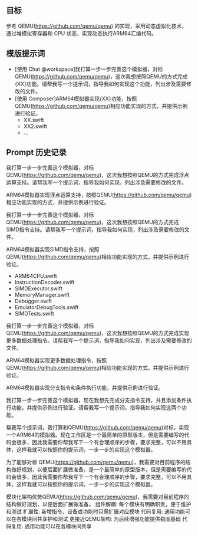 ## 目标
参考 QEMU(https://github.com/qemu/qemu) 的实现，采用动态虚拟化技术，通过堆模拟寄存器和 CPU 状态，实现动态执行ARM64汇编代码。

## 模版提示词
- [使用 Chat @workspace]我打算一步一步完善这个模拟器，对标QEMU(https://github.com/qemu/qemu)，这次我想按照QEMU的方式完成{XX}功能。请帮我写一个提示词，指导我如何实现这个功能，列出涉及需要修改的文件。
- [使用 Composer]ARM64模拟器实现{XX}功能，按照QEMU(https://github.com/qemu/qemu)相应功能实现的方式，并提供示例进行验证。
    - XX.swift
    - XX2.swift
    - ...

## Prompt 历史记录

我打算一步一步完善这个模拟器，对标QEMU(https://github.com/qemu/qemu)，这次我想按照QEMU的方式完成浮点运算支持。请帮我写一个提示词，指导我如何实现，列出涉及需要修改的文件。

ARM64模拟器实现浮点运算支持，按照QEMU(https://github.com/qemu/qemu)相应功能实现的方式，并提供示例进行验证。

我打算一步一步完善这个模拟器，对标QEMU(https://github.com/qemu/qemu)，这次我想按照QEMU的方式完成SIMD指令支持。请帮我写一个提示词，指导我如何实现，列出涉及需要修改的文件。

ARM64模拟器实现SIMD指令支持，按照QEMU(https://github.com/qemu/qemu)相应功能实现的方式，并提供示例进行验证。
- ARM64CPU.swift
- InstructionDecoder.swift
- SIMDExecutor.swift
- MemoryManager.swift
- Debugger.swift
- EmulatorDebugTools.swift
- SIMDTests.swift

我打算一步一步完善这个模拟器，对标QEMU(https://github.com/qemu/qemu)，这次我想按照QEMU的方式完成实现更多数据处理指令。请帮我写一个提示词，指导我如何实现，列出涉及需要修改的文件。

ARM64模拟器实现更多数据处理指令，按照QEMU(https://github.com/qemu/qemu)相应功能实现的方式，并提供示例进行验证。

ARM64模拟器实现分支指令和条件执行功能，并提供示例进行验证。

我打算一步一步完善这个模拟器，现在我想先完成分支指令支持，并且添加条件执行功能，并提供示例进行验证。请帮我写一个提示词，指导我如何实现这两个功能。

帮我写个提示词，我打算和QEMU(https://github.com/qemu/qemu)对标，实现一个ARM64的模拟器。现在工作区是一个最简单的原型版本，但是需要编写的代码会很多，因此我需要你帮我写下一个有合理顺序的步骤，要求完整，可以不用具体，这样我就可以按照你的提示词，一步一步的实现这个模拟器。

为了能够对标 QEMU(https://github.com/qemu/qemu)，我需要对目前程序的结构做好规划，以便后面扩展做准备。是一个最简单的原型版本，但是需要编写的代码会很多，因此我需要你帮我写下一个有合理顺序的步骤，要求完整，可以不用具体，这样我就可以按照你的提示词，一步一步的实现这个模拟器。

模块化架构优势QEMU(https://github.com/qemu/qemu)，我需要对目前程序的结构做好规划，以便后面扩展做准备。
组件解耦: 每个模块有明确职责，便于维护和测试
扩展性: 新增指令、设备或功能时只需扩展对应模块
代码复用: 通用功能可以在各模块间共享护和测试
更接近QEMU架构: 为后续增强功能提供稳固基础
代码复用: 通用功能可以在各模块间共享





